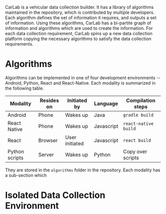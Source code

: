 CarLab is a vehicular data collection builder. It has a library of algorithms maintained in the repository, which is contributed by multiple developers. Each algorithm defines the set of information it requires, and outputs a set of information. Using these algorithms, CarLab has a bi-partite graph of information and algorithms which are used to create the information. For each data collection requirement, CarLab spins up a new data collection platform copying the necessary algorithms to satisfy the data collection requirements.

# Algorithms

Algorithms can be implemented in one of four development environments -- Android, Python, React and React-Native. Each modality is summarized in the following table.

| Modality  | Resides on  | Initiated by  | Language | Compilation steps   |
|---|---|---|---|---|
| Android  | Phone  | Wakes up  |  Java |  `gradle build` |
| React Native  |  Phone | Wakes up  | Javascript  | `react-native build`  |
|  React | Browser  | User initiated  | Javascript  |  `react build` |
| Python scripts | Server  | Wakes up  |  Python | Copy over scripts  |

They are stored in the `algorithms` folder in the repository. Each modality has a sub-section which 

# Isolated Data Collection Environment